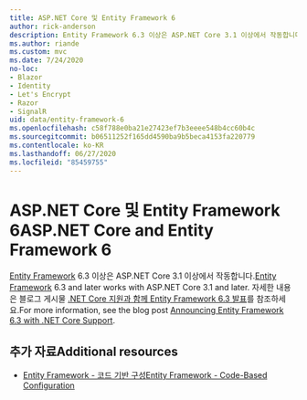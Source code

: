 ```yaml
---
title: ASP.NET Core 및 Entity Framework 6
author: rick-anderson
description: Entity Framework 6.3 이상은 ASP.NET Core 3.1 이상에서 작동합니다.
ms.author: riande
ms.custom: mvc
ms.date: 7/24/2020
no-loc:
- Blazor
- Identity
- Let's Encrypt
- Razor
- SignalR
uid: data/entity-framework-6
ms.openlocfilehash: c58f788e0ba21e27423ef7b3eeee548b4cc60b4c
ms.sourcegitcommit: b06511252f165dd4590ba9b5beca4153fa220779
ms.contentlocale: ko-KR
ms.lasthandoff: 06/27/2020
ms.locfileid: "85459755"
---
```

# <a name="aspnet-core-and-entity-framework-6"></a><span data-ttu-id="81832-103">ASP.NET Core 및 Entity Framework 6</span><span class="sxs-lookup"><span data-stu-id="81832-103">ASP.NET Core and Entity Framework 6</span></span>

<span data-ttu-id="81832-104">[Entity Framework](/ef/ef6/) 6.3 이상은 ASP.NET Core 3.1 이상에서 작동합니다.</span><span class="sxs-lookup"><span data-stu-id="81832-104">[Entity Framework](/ef/ef6/) 6.3 and later works with ASP.NET Core 3.1 and later.</span></span> <span data-ttu-id="81832-105">자세한 내용은 블로그 게시물 [.NET Core 지원과 함께 Entity Framework 6.3 발표](https://devblogs.microsoft.com/dotnet/announcing-entity-framework-6-3-preview-with-net-core-support/)를 참조하세요.</span><span class="sxs-lookup"><span data-stu-id="81832-105">For more information, see the blog post [Announcing Entity Framework 6.3 with .NET Core Support](https://devblogs.microsoft.com/dotnet/announcing-entity-framework-6-3-preview-with-net-core-support/).</span></span>

## <a name="additional-resources"></a><span data-ttu-id="81832-106">추가 자료</span><span class="sxs-lookup"><span data-stu-id="81832-106">Additional resources</span></span>

* [<span data-ttu-id="81832-107">Entity Framework - 코드 기반 구성</span><span class="sxs-lookup"><span data-stu-id="81832-107">Entity Framework - Code-Based Configuration</span></span>](/ef6/fundamentals/configuring/code-based)
